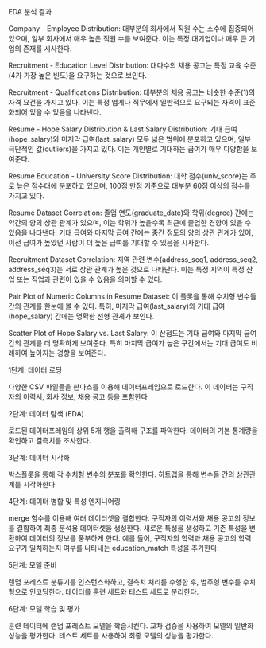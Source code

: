 EDA 분석 결과

Company - Employee Distribution: 대부분의 회사에서 직원 수는 소수에 집중되어 있으며, 일부 회사에서 매우 높은 직원 수를 보여준다. 이는 특정 대기업이나 매우 큰 기업의 존재를 시사한다.

Recruitment - Education Level Distribution: 대다수의 채용 공고는 특정 교육 수준(4가 가장 높은 빈도)을 요구하는 것으로 보인다.

Recruitment - Qualifications Distribution: 대부분의 채용 공고는 비슷한 수준(1)의 자격 요건을 가지고 있다. 이는 특정 업계나 직무에서 일반적으로 요구되는 자격이 표준화되어 있을 수 있음을 나타낸다.

Resume - Hope Salary Distribution & Last Salary Distribution: 기대 급여(hope_salary)와 마지막 급여(last_salary) 모두 넓은 범위에 분포하고 있으며, 일부 극단적인 값(outliers)을 가지고 있다. 이는 개인별로 기대하는 급여가 매우 다양함을 보여준다.

Resume Education - University Score Distribution: 대학 점수(univ_score)는 주로 높은 점수대에 분포하고 있으며, 100점 만점 기준으로 대부분 60점 이상의 점수를 가지고 있다.

Resume Dataset Correlation: 졸업 연도(graduate_date)와 학위(degree) 간에는 약간의 양의 상관 관계가 있으며, 이는 학위가 높을수록 최근에 졸업한 경향이 있을 수 있음을 나타낸다. 기대 급여와 마지막 급여 간에는 중간 정도의 양의 상관 관계가 있어, 이전 급여가 높았던 사람이 더 높은 급여를 기대할 수 있음을 시사한다.

Recruitment Dataset Correlation: 지역 관련 변수(address_seq1, address_seq2, address_seq3)는 서로 상관 관계가 높은 것으로 나타난다. 이는 특정 지역이 특정 산업 또는 직업과 관련이 있을 수 있음을 의미할 수 있다.

Pair Plot of Numeric Columns in Resume Dataset: 이 플롯을 통해 수치형 변수들 간의 관계를 한눈에 볼 수 있다. 특히, 마지막 급여(last_salary)와 기대 급여(hope_salary) 간에는 명확한 선형 관계가 보인다.

Scatter Plot of Hope Salary vs. Last Salary: 이 산점도는 기대 급여와 마지막 급여 간의 관계를 더 명확하게 보여준다. 특히 마지막 급여가 높은 구간에서는 기대 급여도 비례하여 높아지는 경향을 보여준다.

1단계: 데이터 로딩

다양한 CSV 파일들을 판다스를 이용해 데이터프레임으로 로드한다.
이 데이터는 구직자의 이력서, 회사 정보, 채용 공고 등을 포함한다

2단계: 데이터 탐색 (EDA)

로드된 데이터프레임의 상위 5개 행을 출력해 구조를 파악한다.
데이터의 기본 통계량을 확인하고 결측치를 조사한다.

3단계: 데이터 시각화

박스플롯을 통해 각 수치형 변수의 분포를 확인한다.
히트맵을 통해 변수들 간의 상관관계를 시각화한다.

4단계: 데이터 병합 및 특성 엔지니어링

merge 함수를 이용해 여러 데이터셋을 결합한다.
구직자의 이력서와 채용 공고의 정보를 결합하여 최종 분석용 데이터셋을 생성한다.
새로운 특성을 생성하고 기존 특성을 변환하여 데이터의 정보를 풍부하게 한다. 예를 들어, 구직자의 학력과 채용 공고의 학력 요구가 일치하는지 여부를 나타내는 education_match 특성을 추가한다.

5단계: 모델 준비

랜덤 포레스트 분류기를 인스턴스화하고, 결측치 처리를 수행한 후, 범주형 변수를 수치형으로 인코딩한다.
데이터를 훈련 세트와 테스트 세트로 분리한다.

6단계: 모델 학습 및 평가

훈련 데이터에 랜덤 포레스트 모델을 학습시킨다.
교차 검증을 사용하여 모델의 일반화 성능을 평가한다.
테스트 세트를 사용하여 최종 모델의 성능을 평가한다.
